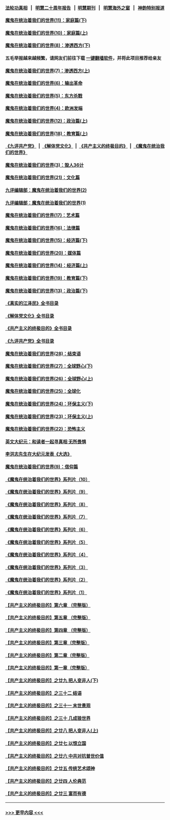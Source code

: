 #### [法轮功真相](https://github.com/gfw-breaker/truth/blob/master/README.md?t=0) &nbsp;&nbsp;|&nbsp;&nbsp; [明慧二十周年报告](https://github.com/gfw-breaker/mh-reports/blob/master/README.md?t=0) &nbsp;&nbsp;|&nbsp;&nbsp;[明慧期刊](https://github.com/gfw-breaker/mh-qikan) &nbsp;&nbsp;|&nbsp;&nbsp; [明慧海外之窗](https://github.com/gfw-breaker/mh-news/blob/master/README.md?t=0) &nbsp;&nbsp;|&nbsp;&nbsp; [神韵特别报道](https://github.com/gfw-breaker/mh-news/blob/master/shenyun.md?t=0)
#### [魔鬼在统治着我们的世界(11)：家庭篇(下)](../pages/nsc422/n10440961.md?t=12072250) 
#### [魔鬼在统治着我们的世界(10)：家庭篇(上)](../pages/nsc422/n10435448.md?t=12072250) 
#### [魔鬼在统治着我们的世界(8)：渗透西方(下)](../pages/nsc422/n10429603.md?t=12072250) 
#### 五毛举报越来越频繁，请网友们前往下载 [一键翻墙软件](https://github.com/gfw-breaker/ssr-accounts)，并将此项目推荐给亲友
#### [魔鬼在统治着我们的世界(7)：渗透西方(上)](../pages/nsc422/n10426013.md?t=12072250) 
#### [魔鬼在统治着我们的世界(6)：输出革命](../pages/nsc422/n10421536.md?t=12072250) 
#### [魔鬼在统治着我们的世界(5)：东方杀戮](../pages/nsc422/n10417707.md?t=12072250) 
#### [魔鬼在统治着我们的世界(4)：欧洲发端](../pages/nsc422/n10414890.md?t=12072250) 
#### [魔鬼在统治着我们的世界(12)：政治篇(上)](../pages/nsc422/n10444576.md?t=12072250) 
#### [魔鬼在统治着我们的世界(18)：教育篇(上)](../pages/nsc422/n10526970.md?t=12072250) 
#### [《九评共产党》](https://github.com/begood0513/9ping.md/blob/master/README.md) &nbsp;|&nbsp; [《解体党文化》](../../../../jtdwh.md/blob/master/README.md)  &nbsp;|&nbsp; [《共产主义的终极目的》](../../../../gczydzjmd.md/blob/master/README.md) &nbsp;|&nbsp; [《魔鬼在统治我们的世界》](../../../../mgztzwmdsj.md/blob/master/README.md) 
#### [魔鬼在统治着我们的世界(3)：毁人36计](../pages/nsc422/n10411583.md?t=12072250) 
#### [魔鬼在统治着我们的世界(21)：文化篇](../pages/nsc422/n10597706.md?t=12072250) 
#### [九评编辑部：魔鬼在统治着我们的世界(2)](../pages/nsc422/n10410036.md?t=12072250) 
#### [九评编辑部：魔鬼在统治着我们的世界(1)](../pages/nsc422/n10406825.md?t=12072250) 
#### [魔鬼在统治着我们的世界(17)：艺术篇](../pages/nsc422/n10499093.md?t=12072250) 
#### [魔鬼在统治着我们的世界(16)：法律篇](../pages/nsc422/n10485969.md?t=12072250) 
#### [魔鬼在统治着我们的世界(15)：经济篇(下)](../pages/nsc422/n10469975.md?t=12072250) 
#### [魔鬼在统治着我们的世界(20)：媒体篇](../pages/nsc422/n10586579.md?t=12072250) 
#### [魔鬼在统治着我们的世界(14)：经济篇(上)](../pages/nsc422/n10457370.md?t=12072250) 
#### [魔鬼在统治着我们的世界(19)：教育篇(下)](../pages/nsc422/n10564808.md?t=12072250) 
#### [魔鬼在统治着我们的世界(13)：政治篇(下)](../pages/nsc422/n10448270.md?t=12072250) 
#### [《真实的江泽民》全书目录](../pages/nsc422/n13721399.md?t=12072250) 
#### [《解体党文化》全书目录](../pages/nsc422/n13721157.md?t=12072250) 
#### [《共产主义的终极目的》全书目录](../pages/nsc422/n13721048.md?t=12072250) 
#### [《九评共产党》全书目录](../pages/nsc422/n13708085.md?t=12072250) 
#### [魔鬼在统治着我们的世界(28)：结束语](../pages/nsc422/n10936246.md?t=12072250) 
#### [魔鬼在统治着我们的世界(27)：全球野心(下)](../pages/nsc422/n10928319.md?t=12072250) 
#### [魔鬼在统治着我们的世界(26)：全球野心(上)](../pages/nsc422/n10900318.md?t=12072250) 
#### [魔鬼在统治着我们的世界(25)：全球化](../pages/nsc422/n10788205.md?t=12072250) 
#### [魔鬼在统治着我们的世界(24)：环保主义(下)](../pages/nsc422/n10695307.md?t=12072250) 
#### [魔鬼在统治着我们的世界(23)：环保主义(上)](../pages/nsc422/n10688613.md?t=12072250) 
#### [魔鬼在统治着我们的世界(22)：恐怖主义](../pages/nsc422/n10614727.md?t=12072250) 
#### [英文大纪元：和读者一起寻真相 无所畏惧](../pages/nsc422/n12542027.md?t=12072250) 
#### [李洪志先生在大纪元发表《大选》](../pages/nsc422/n12534746.md?t=12072250) 
#### [魔鬼在统治着我们的世界(9)：信仰篇](../pages/nsc422/n10432159.md?t=12072250) 
#### [《魔鬼在统治着我们的世界》系列片（10）](../pages/nsc422/n12292670.md?t=12072250) 
#### [《魔鬼在统治着我们的世界》系列片（9）](../pages/nsc422/n12290859.md?t=12072250) 
#### [《魔鬼在统治着我们的世界》系列片（8）](../pages/nsc422/n12287445.md?t=12072250) 
#### [《魔鬼在统治着我们的世界》系列片（7）](../pages/nsc422/n12283425.md?t=12072250) 
#### [《魔鬼在统治着我们的世界》系列片（6）](../pages/nsc422/n12282314.md?t=12072250) 
#### [《魔鬼在统治着我们的世界》系列片（5）](../pages/nsc422/n12281419.md?t=12072250) 
#### [《魔鬼在统治着我们的世界》系列片（4）](../pages/nsc422/n12274024.md?t=12072250) 
#### [《魔鬼在统治着我们的世界》系列片（3）](../pages/nsc422/n12271322.md?t=12072250) 
#### [《魔鬼在统治着我们的世界》系列片（2）](../pages/nsc422/n12269049.md?t=12072250) 
#### [《魔鬼在统治着我们的世界》系列片（1）](../pages/nsc422/n12267575.md?t=12072250) 
#### [【共产主义的终极目的】第六章 （完整版）](../pages/nsc422/n11428913.md?t=12072250) 
#### [【共产主义的终极目的】第五章 （完整版）](../pages/nsc422/n11428912.md?t=12072250) 
#### [【共产主义的终极目的】第四章 （完整版）](../pages/nsc422/n11428907.md?t=12072250) 
#### [【共产主义的终极目的】第三章（完整版）](../pages/nsc422/n11428848.md?t=12072250) 
#### [【共产主义的终极目的】第二章（完整版）](../pages/nsc422/n11428831.md?t=12072250) 
#### [【共产主义的终极目的】第一章（完整版）](../pages/nsc422/n11417651.md?t=12072250) 
#### [【共产主义的终极目的】之廿九 把人变非人(下)](../pages/nsc422/n11344140.md?t=12072250) 
#### [【共产主义的终极目的】之三十二 结语](../pages/nsc422/n11360535.md?t=12072250) 
#### [【共产主义的终极目的】之三十一 末世景观](../pages/nsc422/n11351129.md?t=12072250) 
#### [【共产主义的终极目的】之三十 几成狼世界](../pages/nsc422/n11348280.md?t=12072250) 
#### [【共产主义的终极目的】之廿八 把人变非人(上)](../pages/nsc422/n11340492.md?t=12072250) 
#### [【共产主义的终极目的】之廿七 以恨立国](../pages/nsc422/n11336944.md?t=12072250) 
#### [【共产主义的终极目的】之廿六 中共对抗普世价值](../pages/nsc422/n11324785.md?t=12072250) 
#### [【共产主义的终极目的】之廿五 传统艺术颂神](../pages/nsc422/n11296396.md?t=12072250) 
#### [【共产主义的终极目的】之廿四 人伦典范](../pages/nsc422/n11296397.md?t=12072250) 
#### [【共产主义的终极目的】之廿三 富而有德](../pages/nsc422/n11283598.md?t=12072250) 

----
#### [ >>> 更早内容 <<< ](../indexes/nsc422-earlier.md)
